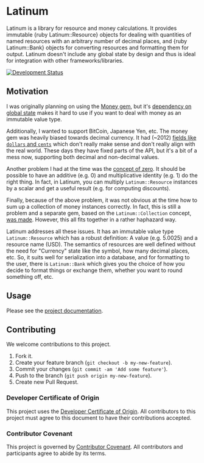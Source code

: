 # Latinum

Latinum is a library for resource and money calculations. It provides immutable {ruby Latinum::Resource} objects for dealing with quantities of named resources with an arbitrary number of decimal places, and {ruby Latinum::Bank} objects for converting resources and formatting them for output. Latinum doesn't include any global state by design and thus is ideal for integration with other frameworks/libraries.

[![Development Status](https://github.com/ioquatix/latinum/workflows/Test/badge.svg)](https://github.com/ioquatix/latinum/actions?workflow=Test)

## Motivation

I was originally planning on using the [Money gem](https://github.com/RubyMoney/money), but it's [dependency on global state](https://github.com/RubyMoney/money/blob/39b617cca8f02c885cc8246e0aab3e9dc5f90e15/lib/money/currency.rb#L19-L21) makes it hard to use if you want to deal with money as an immutable value type.

Additionally, I wanted to support BitCoin, Japanese Yen, etc. The money gem was heavily biased towards decimal currency. It had (\~2012) [fields like `dollars` and `cents`](https://github.com/RubyMoney/money/issues/197) which don't really make sense and don't really align with the real world. These days they have fixed parts of the API, but it's a bit of a mess now, supporting both decimal and non-decimal values.

Another problem I had at the time was the [concept of zero](https://github.com/RubyMoney/money/issues/195). It should be possible to have an additive (e.g. 0) and multiplicative identity (e.g. 1) do the right thing. In fact, in Latinum, you can multiply `Latinum::Resource` instances by a scalar and get a useful result (e.g. for computing discounts).

Finally, because of the above problem, it was not obvious at the time how to sum up a collection of money instances correctly. In fact, this is still a problem and a separate gem, based on the `Latinum::Collection` concept, [was made](https://github.com/lulalala/money-collection). However, this all fits together in a rather haphazard way.

Latinum addresses all these issues. It has an immutable value type `Latinum::Resource` which has a robust definition: A value (e.g. 5.0025) and a resource name (USD). The semantics of resources are well defined without the need for "Currency" state like the symbol, how many decimal places, etc. So, it suits well for serialization into a database, and for formatting to the user, there is `Latinum::Bank` which gives you the choice of how you decide to format things or exchange them, whether you want to round something off, etc.

## Usage

Please see the [project documentation](https://ioquatix.github.io/latinum).

## Contributing

We welcome contributions to this project.

1.  Fork it.
2.  Create your feature branch (`git checkout -b my-new-feature`).
3.  Commit your changes (`git commit -am 'Add some feature'`).
4.  Push to the branch (`git push origin my-new-feature`).
5.  Create new Pull Request.

### Developer Certificate of Origin

This project uses the [Developer Certificate of Origin](https://developercertificate.org/). All contributors to this project must agree to this document to have their contributions accepted.

### Contributor Covenant

This project is governed by [Contributor Covenant](https://www.contributor-covenant.org/). All contributors and participants agree to abide by its terms.
